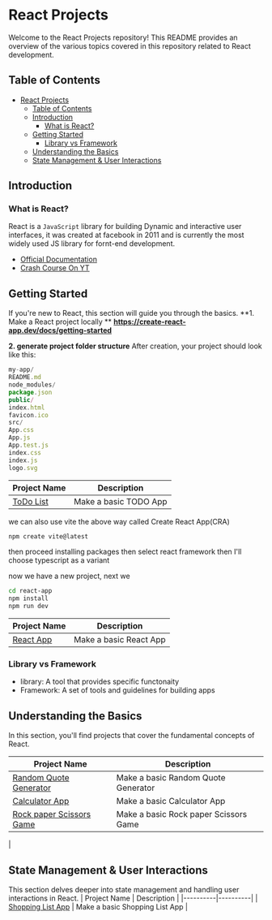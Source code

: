 # React Projects

Welcome to the React Projects repository! This README provides an overview of the various topics covered in this
repository related to React development.

## Table of Contents

- [React Projects](#react-projects)
  - [Table of Contents](#table-of-contents)
  - [Introduction](#introduction)
    - [What is React?](#what-is-react)
  - [Getting Started](#getting-started)
    - [Library vs Framework](#library-vs-framework)
  - [Understanding the Basics](#understanding-the-basics)
  - [State Management \& User Interactions](#state-management--user-interactions)

## Introduction
### What is React?
React is a `JavaScript` library for building Dynamic and interactive user interfaces, it was created at facebook in 2011
and is currently the most widely used JS library for fornt-end development.

- [Official Documentation](https://react.dev/learn)
- [Crash Course On YT](https://www.youtube.com/watch?v=SqcY0GlETPk)


## Getting Started

If you're new to React, this section will guide you through the basics.
**1. Make a React project locally **
**https://create-react-app.dev/docs/getting-started**

**2. generate project folder structure**
After creation, your project should look like this:
```javascript
my-app/
README.md
node_modules/
package.json
public/
index.html
favicon.ico
src/
App.css
App.js
App.test.js
index.css
index.js
logo.svg
```

| Project Name | Description |
|----------|----------|
| [ToDo List](getting-started/to-do) | Make a basic TODO App |


we can also use vite the above way called Create React App(CRA)

```bash
npm create vite@latest
```
then proceed installing packages
then select react framework
then I'll choose typescript as a variant

now we have a new project, next we

```bash
cd react-app
npm install
npm run dev
```

| Project Name | Description |
|----------|----------|
| [React App](getting-started/react-app) | Make a basic React App |

### Library vs Framework
- library: A tool that provides specific functonaity
- Framework: A set of tools and guidelines for building apps

## Understanding the Basics

In this section, you'll find projects that cover the fundamental concepts of React.

| Project Name | Description |
|----------|----------|
| [Random Quote Generator](understanding-the-basics/random-quote-generator) | Make a basic Random Quote Generator |
| [Calculator App](understanding-the-basics/calculator-app) | Make a basic Calculator App |
| [Rock paper Scissors Game](understanding-the-basics/rock-paper-scissors-game) | Make a basic Rock paper Scissors Game
|
## State Management & User Interactions

This section delves deeper into state management and handling user interactions in React.
| Project Name | Description |
|----------|----------|
| [Shopping List App](shopping-list) | Make a basic Shopping List App |
